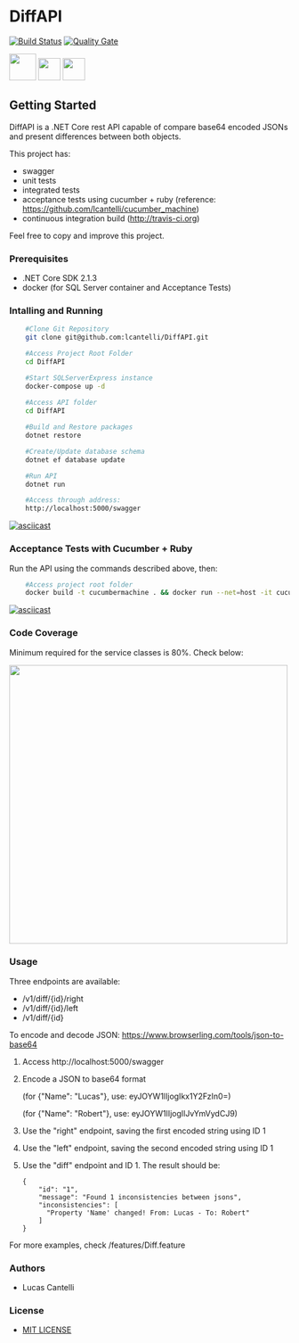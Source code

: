 # DiffAPI

[![Build Status](https://travis-ci.org/lcantelli/DiffAPI.svg?branch=master)](https://travis-ci.org/lcantelli/DiffAPI) [![Quality Gate](https://sonarcloud.io/api/badges/gate?key=DiffAPI)](http://sonarcloud.io/dashboard/index/DiffAPI)

<img src="https://docs.microsoft.com/pt-br/dotnet/images/hub/net.svg" width="48"> <img src="https://cdn.worldvectorlogo.com/logos/cucumber.svg" width="40"> <img src="https://upload.wikimedia.org/wikipedia/commons/7/73/Ruby_logo.svg" width="40">

## Getting Started

DiffAPI is a .NET Core rest API capable of compare base64 encoded JSONs and present differences between both objects.

This project has:
- swagger
- unit tests
- integrated tests
- acceptance tests using cucumber + ruby (reference: https://github.com/lcantelli/cucumber_machine)
- continuous integration build (http://travis-ci.org)

Feel free to copy and improve this project.

### Prerequisites

- .NET Core SDK 2.1.3
- docker (for SQL Server container and Acceptance Tests)

### Intalling and Running

```bash
    #Clone Git Repository
    git clone git@github.com:lcantelli/DiffAPI.git

    #Access Project Root Folder
    cd DiffAPI

    #Start SQLServerExpress instance
    docker-compose up -d 
    
    #Access API folder
    cd DiffAPI

    #Build and Restore packages
    dotnet restore

    #Create/Update database schema
    dotnet ef database update

    #Run API
    dotnet run

    #Access through address:
    http://localhost:5000/swagger

```

[![asciicast](https://asciinema.org/a/HsdRjuaABlgUNLg3JTM43QvYj.png)](https://asciinema.org/a/HsdRjuaABlgUNLg3JTM43QvYj)

### Acceptance Tests with Cucumber + Ruby

Run the API using the commands described above, then:

```bash
    #Access project root folder
    docker build -t cucumbermachine . && docker run --net=host -it cucumbermachine cucumber features
```

[![asciicast](https://asciinema.org/a/cTNwvSO4Evf0Mf16bYV8fcSgA.png)](https://asciinema.org/a/cTNwvSO4Evf0Mf16bYV8fcSgA)

### Code Coverage

Minimum required for the service classes is 80%. Check below:

<img src="https://i.imgur.com/BgJlug2.png" width="500">

### Usage

Three endpoints are available:

- /v1/diff/{id}/right
- /v1/diff/{id}/left
- /v1/diff/{id}

To encode and decode JSON: https://www.browserling.com/tools/json-to-base64

1. Access http://localhost:5000/swagger
2. Encode a JSON to base64 format
    
    (for {"Name": "Lucas"}, use: eyJOYW1lIjogIkx1Y2FzIn0=)

    (for {"Name": "Robert"}, use: eyJOYW1lIjogIlJvYmVydCJ9)

3. Use the "right" endpoint, saving the first encoded string using ID 1
4. Use the "left" endpoint, saving the second encoded string using ID 1
5. Use the "diff" endpoint and ID 1. The result should be:
    ```
    {
        "id": "1",
        "message": "Found 1 inconsistencies between jsons",
        "inconsistencies": [
          "Property 'Name' changed! From: Lucas - To: Robert"
        ]
    }
    ```

For more examples, check /features/Diff.feature

### Authors

- Lucas Cantelli

### License

- [MIT LICENSE](LICENSE.md)

